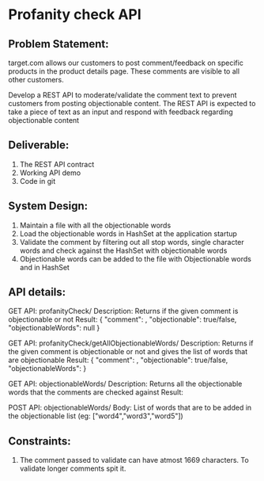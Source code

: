 # Profanity check API

## Problem Statement:
target.com allows our customers to post comment/feedback on specific products in the product details page. These comments are visible to all other customers.

Develop a REST API to moderate/validate the comment text to prevent customers from posting objectionable content. The REST API is expected to take a piece of text as an input and respond with feedback regarding objectionable content


## Deliverable:
1.	The REST API contract
2.	Working API demo
3.	Code in git


## System Design:
1) Maintain a file with all the objectionable words
2) Load the objectionable words in HashSet at the application startup
3) Validate the comment by filtering out all stop words, single character words and check against the HashSet with objectionable words
4) Objectionable words can be added to the file with Objectionable words and in HashSet

## API details:
GET API: profanityCheck/<Comment>
Description: Returns if the given comment is objectionable or not
Result:
{
    "comment": <Comment>,
    "objectionable": true/false,
    "objectionableWords": null
}

GET API: profanityCheck/getAllObjectionableWords/<Comment>
Description: Returns if the given comment is objectionable or not and gives the list of words that are objectionable
Result:
{
    "comment": <Comment>,
    "objectionable": true/false,
    "objectionableWords": <List of objectionable words in the comment>
}

GET API: objectionableWords/
Description: Returns all the objectionable words that the comments are checked against
Result:
<Objectionable words list>

POST API: objectionableWords/
Body: List of words that are to be added in the objectionable list  (eg: ["word4","word3","word5"])

## Constraints:
1) The comment passed to validate can have atmost 1669 characters. To validate longer comments spit it.



